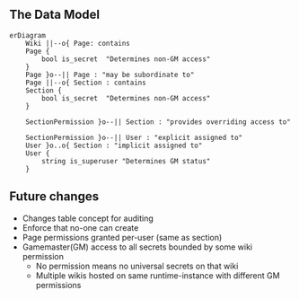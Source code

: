 

## The Data Model

```mermaid
erDiagram
    Wiki ||--o{ Page: contains
    Page {
        bool is_secret  "Determines non-GM access"
    }
    Page }o--|| Page : "may be subordinate to"
    Page ||--o{ Section : contains
    Section {
        bool is_secret  "Determines non-GM access"
    }

    SectionPermission }o--|| Section : "provides overriding access to"

    SectionPermission }o--|| User : "explicit assigned to"
    User }o..o{ Section : "implicit assigned to"
    User {
        string is_superuser "Determines GM status"
    }
```

## Future changes

* Changes table concept for auditing
* Enforce that no-one can create
* Page permissions granted per-user (same as section)
* Gamemaster(GM) access to all secrets bounded by some wiki permission
  * No permission means no universal secrets on that wiki
  * Multiple wikis hosted on same runtime-instance with different GM permissions
